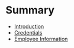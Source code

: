 # Summary

- [Introduction](introduction.md)
- [Credentials](credentials.md)
- [Employee Information](employee_info.md)
<!-- mdbook serve --port 4040 -->
